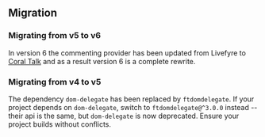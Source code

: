 ## Migration

### Migrating from v5 to v6

In version 6 the commenting provider has been updated from Livefyre to [Coral Talk](https://coralproject.net/talk/) and as a result version 6 is a complete rewrite.

### Migrating from v4 to v5

The dependency `dom-delegate` has been replaced by `ftdomdelegate`. If your project depends on `dom-delegate`, switch to `ftdomdelegate@^3.0.0` instead -- their api is the same, but `dom-delegate` is now deprecated. Ensure your project builds without conflicts.
